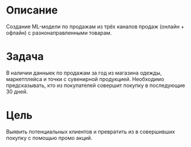 # Описание
Создание ML-модели по продажам из трёх каналов продаж (онлайн + офлайн) с разнонаправленными товарам. 


# Задача
В наличии данныек по продажам за год из магазина одежды, маркетплейса и точки с сувенирной продукцией.
Необходимо предсказывать, кто из покупателей совершит покупку в последующие 30 дней.

# Цель
Выявить потенциальных клиентов и превратить из в совершивших покупку с помощью промо акций.
